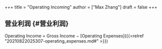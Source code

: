 +++
title = "Operating Incoming"
author = ["Max Zhang"]
draft = false
+++

## 营业利润 {#营业利润}

Operating Income = Gross Income − [Operating Expenses]({{<relref "20210822025307-operating_expenses.md#" >}})
